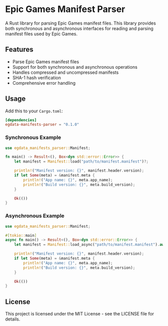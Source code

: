 # Epic Games Manifest Parser

A Rust library for parsing Epic Games manifest files. This library provides both synchronous and asynchronous interfaces for reading and parsing manifest files used by Epic Games.

## Features

- Parse Epic Games manifest files
- Support for both synchronous and asynchronous operations
- Handles compressed and uncompressed manifests
- SHA-1 hash verification
- Comprehensive error handling

## Usage

Add this to your `Cargo.toml`:

```toml
[dependencies]
egdata-manifests-parser = "0.1.0"
```

### Synchronous Example

```rust
use egdata_manifests_parser::Manifest;

fn main() -> Result<(), Box<dyn std::error::Error>> {
    let manifest = Manifest::load("path/to/manifest.manifest")?;

    println!("Manifest version: {}", manifest.header.version);
    if let Some(meta) = &manifest.meta {
        println!("App name: {}", meta.app_name);
        println!("Build version: {}", meta.build_version);
    }

    Ok(())
}
```

### Asynchronous Example

```rust
use egdata_manifests_parser::Manifest;

#[tokio::main]
async fn main() -> Result<(), Box<dyn std::error::Error>> {
    let manifest = Manifest::load_async("path/to/manifest.manifest").await?;

    println!("Manifest version: {}", manifest.header.version);
    if let Some(meta) = &manifest.meta {
        println!("App name: {}", meta.app_name);
        println!("Build version: {}", meta.build_version);
    }

    Ok(())
}
```

## License

This project is licensed under the MIT License - see the LICENSE file for details.
